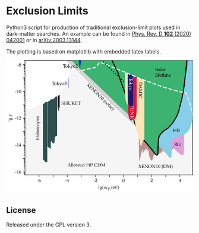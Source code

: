 Exclusion Limits
===

Python3 script for production of traditional exclusion-limit plots used in dark-matter searches. An example can be found in [Phys. Rev. D **102** (2020) 042001](https://dx.doi.org/10.1103/PhysRevD.102.042001) or in [arXiv:2003.13144](https://arxiv.org/abs/2003.13144).

The plotting is based on matplotlib with embedded latex labels.

![exclusion_plot](https://github.com/DarkoVeberic/utl/blob/master/exclusion_limits/exclusion_limit-all.png?raw=true)

## License

Released under the GPL version 3.
